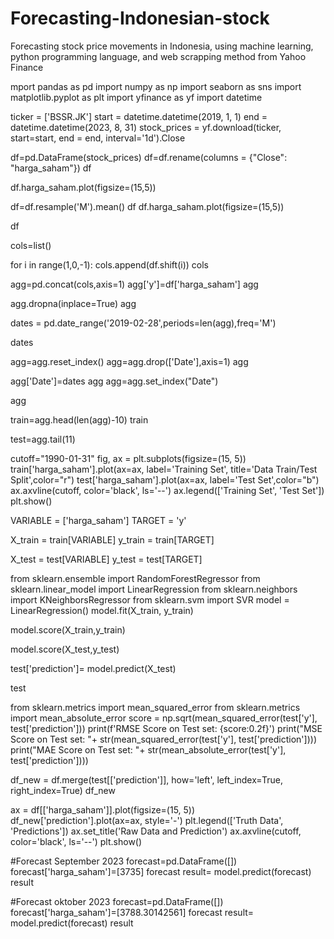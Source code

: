 # Forecasting-Indonesian-stock
Forecasting stock price movements in Indonesia, using machine learning, python programming language, and web scrapping method from Yahoo Finance

mport pandas as pd
import numpy as np
import seaborn as sns
import matplotlib.pyplot as plt
import yfinance as yf
import datetime

ticker = ['BSSR.JK']
start = datetime.datetime(2019, 1, 1)
end = datetime.datetime(2023, 8, 31)
stock_prices = yf.download(ticker, start=start, end = end, interval='1d').Close

df=pd.DataFrame(stock_prices)
df=df.rename(columns = {"Close": "harga_saham"})
df

df.harga_saham.plot(figsize=(15,5))

df=df.resample('M').mean()
df
df.harga_saham.plot(figsize=(15,5))

df

cols=list()

for i in range(1,0,-1):
  cols.append(df.shift(i))
cols

agg=pd.concat(cols,axis=1)
agg['y']=df['harga_saham']
agg

agg.dropna(inplace=True)
agg

dates = pd.date_range('2019-02-28',periods=len(agg),freq='M')

dates

agg=agg.reset_index()
agg=agg.drop(['Date'],axis=1)
agg

agg['Date']=dates
agg
agg=agg.set_index("Date")

agg

train=agg.head(len(agg)-10)
train

test=agg.tail(11)

cutoff="1990-01-31"
fig, ax = plt.subplots(figsize=(15, 5))
train['harga_saham'].plot(ax=ax, label='Training Set', title='Data Train/Test Split',color="r")
test['harga_saham'].plot(ax=ax, label='Test Set',color="b")
ax.axvline(cutoff, color='black', ls='--')
ax.legend(['Training Set', 'Test Set'])
plt.show()

VARIABLE = ['harga_saham']
TARGET = 'y'

X_train = train[VARIABLE]
y_train = train[TARGET]

X_test = test[VARIABLE]
y_test = test[TARGET]

from sklearn.ensemble import RandomForestRegressor
from sklearn.linear_model import LinearRegression
from sklearn.neighbors import KNeighborsRegressor
from sklearn.svm import SVR
model = LinearRegression()
model.fit(X_train, y_train)

model.score(X_train,y_train)

model.score(X_test,y_test)

test['prediction']= model.predict(X_test)

test

from sklearn.metrics import mean_squared_error
from sklearn.metrics import mean_absolute_error
score = np.sqrt(mean_squared_error(test['y'], test['prediction']))
print(f'RMSE Score on Test set: {score:0.2f}')
print("MSE Score on Test set: "+ str(mean_squared_error(test['y'], test['prediction'])))
print("MAE Score on Test set: "+ str(mean_absolute_error(test['y'], test['prediction'])))

df_new = df.merge(test[['prediction']], how='left', left_index=True, right_index=True)
df_new

ax = df[['harga_saham']].plot(figsize=(15, 5))
df_new['prediction'].plot(ax=ax, style='-')
plt.legend(['Truth Data', 'Predictions'])
ax.set_title('Raw Data and Prediction')
ax.axvline(cutoff, color='black', ls='--')
plt.show()

#Forecast September 2023
forecast=pd.DataFrame([])
forecast['harga_saham']=[3735]
forecast
result= model.predict(forecast)
result

#Forecast oktober 2023
forecast=pd.DataFrame([])
forecast['harga_saham']=[3788.30142561]
forecast
result= model.predict(forecast)
result

